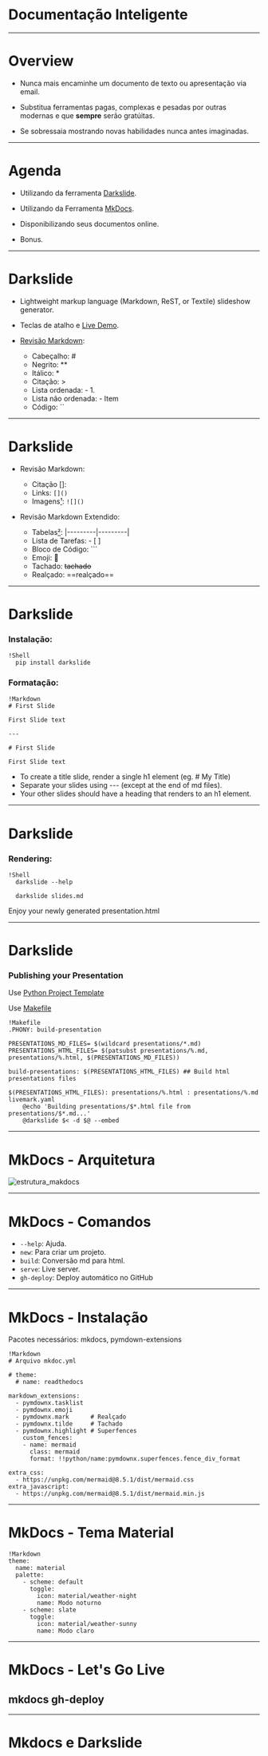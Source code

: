 # Documentação Inteligente

---

# Overview

- Nunca mais encaminhe um documento de texto ou apresentação via email.

- Substitua ferramentas pagas, complexas e pesadas por outras modernas e que **sempre** serão gratúitas.

- Se sobressaia mostrando novas habilidades nunca antes imaginadas.

---

# Agenda

- Utilizando da ferramenta [Darkslide](https://github.com/ionelmc/python-darkslide).

- Utilizando da Ferramenta [MkDocs](https://www.mkdocs.org/).

- Disponibilizando seus documentos online.

- Bonus.

---

# Darkslide

- Lightweight markup language (Markdown, ReST, or Textile) slideshow generator.

- Teclas de atalho e [Live Demo](http://ionelmc.github.io/python-darkslide/).

- [Revisão Markdown](https://code.braico.me/blog/2022-09-29-markdown-tutorial.html):
    - Cabeçalho: #
    - Negrito: **
    - Itálico: *
    - Citação: >
    - Lista ordenada: - 1.
    - Lista não ordenada: - Item
    - Código: ``

---

# Darkslide

- Revisão Markdown:
    - Citação []:
    - Links: `[]()`
    - Imagens[¹]: `![]()`

- Revisão Markdown Extendido:
    - Tabelas[²]: |---------|---------|
    - Lista de Tarefas: - [ ]
    - Bloco de Código: ```
    - Emoji: :snake:
    - Tachado: ~~tachado~~
    - Realçado: ==realçado== 

[¹]: https://imgur.com
[²]: https://packagecontrol.io/packages/Table%20Editor

---

# Darkslide

### Instalação:
    
    !Shell
      pip install darkslide

### Formatação:
    
    !Markdown
    # First Slide

    First Slide text

    ---

    # First Slide

    First Slide text

- To create a title slide, render a single h1 element (eg. # My Title)
- Separate your slides using --- (except at the end of md files).
- Your other slides should have a heading that renders to an h1 element.

---

# Darkslide

### Rendering:

    !Shell
      darkslide --help

      darkslide slides.md

Enjoy your newly generated presentation.html

---

# Darkslide

### Publishing your Presentation

Use [Python Project Template](https://github.com/gabrielbdornas/python-project-template)

Use [Makefile](https://www.gnu.org/software/make/manual/make.html)

    !Makefile
    .PHONY: build-presentation

    PRESENTATIONS_MD_FILES= $(wildcard presentations/*.md)
    PRESENTATIONS_HTML_FILES= $(patsubst presentations/%.md, presentations/%.html, $(PRESENTATIONS_MD_FILES))

    build-presentations: $(PRESENTATIONS_HTML_FILES) ## Build html presentations files

    $(PRESENTATIONS_HTML_FILES): presentations/%.html : presentations/%.md livemark.yaml
        @echo 'Building presentations/$*.html file from presentations/$*.md...'
        @darkslide $< -d $@ --embed

---

# MkDocs - Arquitetura

![estrutura_makdocs](https://imgur.com/AHqy2zu.png)

--- 

# MkDocs - Comandos

- `--help`: Ajuda.
- `new`: Para criar um projeto.
- `build`: Conversão md para html.
- `serve`: Live server.
- `gh-deploy`: Deploy automático no GitHub

--- 

# MkDocs - Instalação

Pacotes necessários: mkdocs, pymdown-extensions

    !Markdown
    # Arquivo mkdoc.yml

    # theme:
      # name: readthedocs

    markdown_extensions:
      - pymdownx.tasklist   
      - pymdownx.emoji
      - pymdownx.mark      # Realçado
      - pymdownx.tilde     # Tachado
      - pymdownx.highlight # Superfences
        custom_fences:
        - name: mermaid
          class: mermaid
          format: !!python/name:pymdownx.superfences.fence_div_format

    extra_css:
      - https://unpkg.com/mermaid@8.5.1/dist/mermaid.css
    extra_javascript:
      - https://unpkg.com/mermaid@8.5.1/dist/mermaid.min.js

---

# MkDocs - Tema Material

    !Markdown
    theme:
      name: material
      palette:
        - scheme: default
          toggle:
            icon: material/weather-night
            name: Modo noturno
        - scheme: slate
          toggle:
            icon: material/weather-sunny
            name: Modo claro

--- 

# MkDocs - Let's Go Live


## mkdocs gh-deploy

---

# Mkdocs e Darkslide





